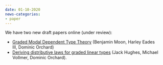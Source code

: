 ```yaml
---
date: 01-10-2020
news-categories:
- paper
---
```


We have two new draft papers online (under review):

- [Graded Modal Dependent Type Theory](https://arxiv.org/pdf/2010.13163.pdf) (Benjamin Moon, Harley Eades III, Dominic Orchard)
- [Deriving distributive laws for graded linear types](http://granule-project.github.io/papers/distributive_laws_journal.pdf) (Jack Hughes, Michael Vollmer, Dominic Orchard).